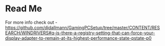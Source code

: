 # Read Me
For more info check out - https://github.com/djdallmann/GamingPCSetup/tree/master/CONTENT/RESEARCH/WINDRIVERS#q-is-there-a-registry-setting-that-can-force-your-display-adapter-to-remain-at-its-highest-performance-state-pstate-p0
